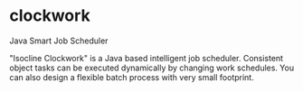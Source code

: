# clockwork
Java Smart Job Scheduler

"Isocline Clockwork" is a Java based intelligent job scheduler. Consistent object tasks can be executed dynamically by changing work schedules. You can also design a flexible batch process with very small footprint.
